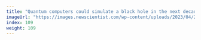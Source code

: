 ```yaml
---
title: "Quantum computers could simulate a black hole in the next decade"
imageUrl: "https://images.newscientist.com/wp-content/uploads/2023/04/25131905/SEI_152546861.jpg?width=600"
index: 109
weight: 109
---
```

